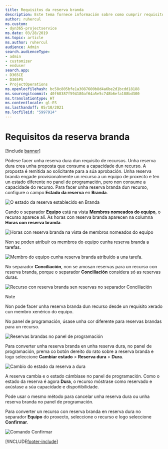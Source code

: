 ```yaml
---
title: Requisitos da reserva branda
description: Este tema fornece información sobre como cumprir requisitos de reserva branda.
author: ruhercul
ms.custom:
- dyn365-projectservice
ms.date: 03/28/2019
ms.topic: article
ms.author: ruhercul
audience: Admin
search.audienceType:
- admin
- customizer
- enduser
search.app:
- D365CE
- D365PS
- ProjectOperations
ms.openlocfilehash: bc58c805bfe1a3087600b8d4a6be2d1bcdd18188
ms.sourcegitcommit: 40f68387f594180af64a5e5c748b6efa188bd300
ms.translationtype: HT
ms.contentlocale: gl-ES
ms.lasthandoff: 05/10/2021
ms.locfileid: "5997914"
---
```

# <a name="soft-book-requirements"></a>Requisitos da reserva branda

[!include [banner](../includes/psa-now-project-operations.md)]

Pódese facer unha reserva dura dun requisito de recursos. Unha reserva dura crea unha proposta que consume a capacidade dun recurso. A proposta é remitida ao solicitante para a súa aprobación. Unha reserva branda engade provisionalmente un recurso a un equipo de proxecto e ten un estado diferente no panel de programación, pero non consume a capacidade do recurso. Para facer unha reserva branda dun recurso, configure o campo **Estado da reserva** en **Branda**.

![O estado da reserva establecido en Branda](media/Resource-Management-image77.png)

Cando o separador **Equipo** está na vista **Membros nomeados do equipo**, o recurso aparece alí. As horas con reserva branda aparecen na columna **Horas con reserva branda**.

![Horas con reserva branda na vista de membros nomeados do equipo](media/Resource-Management-image78.png)

Non se poden atribuír os membros do equipo cunha reserva branda a tarefas.

![Membro do equipo cunha reserva branda atribuído a una tarefa.](media/Resource-Management-image79.png)

No separador **Conciliación**, non se amosan reservas para un recurso con reserva branda, porque o separador **Conciliación** considera só as reservas duras.

![Recurso con reserva branda sen reservas no separador Conciliación](media/Resource-Management-image80.png)

> [!NOTE]
> Non pode facer unha reserva branda dun recurso desde un requisito xerado cun membro xenérico do equipo.

No panel de programación, úsase unha cor diferente para reservas brandas para un recurso.

![Reservas brandas no panel de programación](media/Resource-Management-image81.png)

Para converter unha reserva branda en unha reserva dura, no panel de programación, prema co botón dereito do rato sobre a reserva branda e logo seleccione **Cambiar estado** \> **Reserva dura** \> **Dura**.

![Cambio do estado da reserva a dura](media/Resource-Management-image82.png)

A reserva cambia e o estado cámbiase no panel de programación. Como o estado da reserva é agora **Dura**, o recurso móstrase como reservado e axústase a súa capacidade e dispoñibilidade.

Pode usar o mesmo método para cancelar unha reserva dura ou unha reserva branda no panel de programación.

Para converter un recurso con reserva branda en reserva dura no separador **Equipo** do proxecto, seleccione o recurso e logo seleccione **Confirmar**.

![Comando Confirmar](media/Resource-Management-image83.png)


[!INCLUDE[footer-include](../includes/footer-banner.md)]
